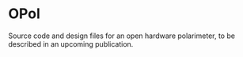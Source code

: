 # OPol
Source code and design files for an open hardware polarimeter, to be described in an upcoming publication.
